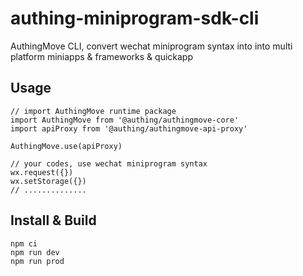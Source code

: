 # authing-miniprogram-sdk-cli

AuthingMove CLI, convert wechat miniprogram syntax into into multi platform miniapps & frameworks & quickapp

## Usage
```
// import AuthingMove runtime package
import AuthingMove from '@authing/authingmove-core'
import apiProxy from '@authing/authingmove-api-proxy'

AuthingMove.use(apiProxy)

// your codes, use wechat miniprogram syntax
wx.request({})
wx.setStorage({})
// ..............
```

## Install & Build
```
npm ci
npm run dev
npm run prod
```
